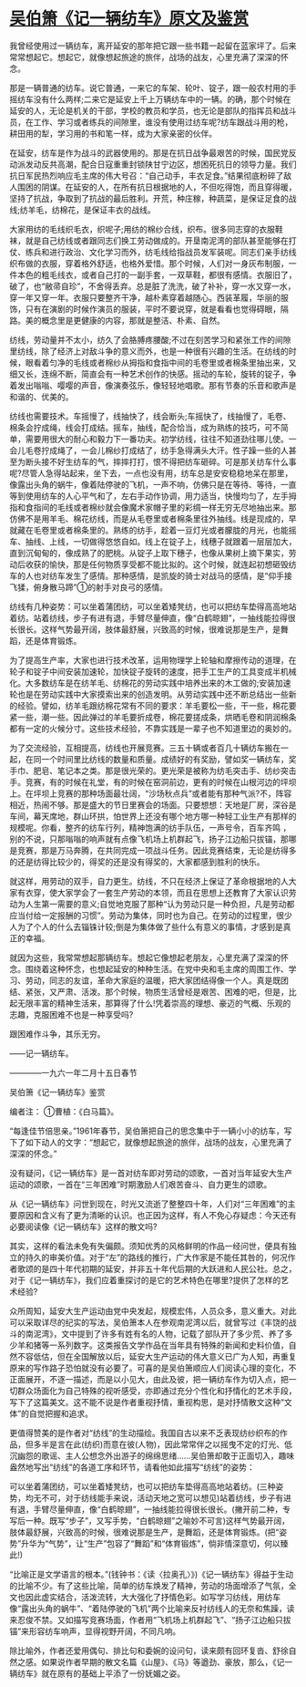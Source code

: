 # [吴伯箫《记一辆纺车》原文及鉴赏](https://www.vrrw.net/wx/8908.html)

我曾经使用过一辆纺车，离开延安的那年把它跟一些书籍一起留在蓝家坪了。后来常常想起它。想起它，就像想起旅途的旅伴，战场的战友，心里充满了深深的怀念。

那是一辆普通的纺车。说它普通，一来它的车架、轮叶、锭子，跟一般农村用的手摇纺车没有什么两样;二来它是延安上千上万辆纺车中的一辆。的确，那个时候在延安的人，无论是机关的干部，学校的教员和学员，也无论是部队的指挥员和战斗员，在工作、学习或者练兵的间隙里，谁没有使用过纺车呢?纺车跟战斗用的枪，耕田用的犁，学习用的书和笔一样，成为大家亲密的伙伴。

在延安，纺车是作为战斗的武器使用的。那是在抗日战争最艰苦的时候，国民党反动派发动反共高潮，配合日寇重重封锁陕甘宁边区，想困死抗日的领导力量。我们抗日军民热烈响应毛主席的伟大号召：“自己动手，丰衣足食。”结果彻底粉碎了敌人围困的阴谋。在延安的人，在所有抗日根据地的人，不但吃得饱，而且穿得暖，坚持了抗战，争取到了抗战的最后胜利。开荒，种庄稼，种蔬菜，是保证足食的战线;纺羊毛，纺棉花，是保证丰衣的战线。

大家用纺的毛线织毛衣，织呢子;用纺的棉纱合线，织布。很多同志穿的衣服鞋袜，就是自己纺线或者跟同志们换工劳动做成的。开垦南泥湾的部队甚至能够在打仗、练兵和进行政治、文化学习而外，纺毛线给指战员发军装呢。同志们亲手纺线织布做的衣服，穿着格外舒适，也格外爱惜。那个时候，人们对一身灰布制服，一件本色的粗毛线衣，或者自己打的一副手套，一双草鞋，都很有感情。衣服旧了，破了，也“敝帚自珍”，不舍得丢弃。总是脏了洗洗，破了补补，穿一水又穿一水，穿一年又穿一年。衣服只要整齐干净，越朴素穿着越随心。西装革履，华丽的服饰，只有在演剧的时候作演员的服装，平时不要说穿，就是看看也觉得碍眼，隔路。美的概念里是更健康的内容，那就是整洁、朴素、自然。



纺线，劳动量并不太小，纺久了会胳膊疼腰酸;不过在刻苦学习和紧张工作的间隙里纺线，除了经济上对敌斗争的意义而外，也是一种很有兴趣的生活。在纺线的时候，眼看着匀净的毛线或者棉纱从拇指和食指中间的毛卷里或者棉条里抽出来，又细又长，连绵不断，简直会有一种艺术创作的快感。摇动的车轮，旋转的锭子，争着发出嗡嗡、嘤嘤的声音，像演奏弦乐，像轻轻地唱歌。那有节奏的乐音和歌声是和谐的、优美的。

纺线也需要技术。车摇慢了，线抽快了，线会断头;车摇快了，线抽慢了，毛卷、棉条会拧成绳，线会打成结。摇车，抽线，配合恰当，成为熟练的技巧，可不简单，需要用很大的耐心和毅力下一番功夫。初学纺线，往往不知道劲往哪儿使。一会儿毛卷拧成绳了，一会儿棉纱打成结了，纺手急得满头大汗。性子躁一些的人甚至为断头接不好生纺车的气，摔摔打打，恨不得把纺车砸碎。可是那关纺车什么事呢?尽管人急得站起来，坐下去，一点也没有用，纺车总是安安稳稳地呆在那里，像露出头角的蜗牛，像着陆停驶的飞机，一声不响，仿佛只是在等待、等待，一直等到使用纺车的人心平气和了，左右手动作协调，用力适当，快慢均匀了，左手拇指和食指间的毛线或者棉纱就会像魔术家帽子里的彩绸一样无穷无尽地抽出来。那仿佛不是用羊毛、棉花纺线，而是从毛卷里或者棉条里往外抽线。线是现成的，早就藏在毛卷里或者棉条里的。熟练的纺手，趁着一豆灯光或者朦胧的月光，也能摇车、抽线、上线，一切做得悠悠自如。线上在锭子上，线穗子就跟着一层层加大，直到沉甸甸的，像成熟了的肥桃。从锭子上取下穗子，也像从果树上摘下果实，劳动后收获的愉快，那是任何物质享受都不能比拟的。这个时候，就连起初想砸毁纺车的人也对纺车发生了感情。那种感情，是凯旋的骑士对战马的感情，是“仰手接飞猱，俯身散马蹄”①的射手对良弓的感情。

纺线有几种姿势：可以坐着蒲团纺，可以坐着矮凳纺，也可以把纺车垫得高高地站着纺。站着纺线，步子有进有退，手臂尽量伸直，像“白鹤晾翅”，一抽线能拉得很长很长。这样气势最开阔，肢体最舒展，兴致高的时候，很难说那是生产，是舞蹈，还是体育锻炼。

为了提高生产率，大家也进行技术改革，运用物理学上轮轴和摩擦传动的道理，在轮子和锭子中间安装加速轮，加快锭子旋转的速度，把手工生产的工具变成半机械化。大多数纺车是在纺羊毛、纺棉花的劳动实践中培养出来的木工做的;安装加速轮也是在劳动实践中大家摸索出来的创造发明。从劳动实践中还不断总结出一些新的经验。譬如，纺羊毛跟纺棉花常有不同的要求：羊毛要松一些，干一些，棉花要紧一些，潮一些。因此弹过的羊毛要折成卷，棉花要搓成条，烘晒毛卷和阴润棉条都有一定的火候分寸。这些技术经验，不靠实践是一辈子也不知道里边的奥妙的。

为了交流经验，互相提高，纺线也开展竞赛。三五十辆或者百几十辆纺车搬在一起，在同一个时间里比纺线的数量和质量。成绩好的有奖励，譬如奖一辆纺车，奖手巾、肥皂、笔记本之类。那是很光荣的。更光荣是被称为纺毛突击手、纺纱突击手。竞赛，有的时候在礼堂，有的时候在窑洞前边，更有的时候在山根河边的坪坝上。在坪坝上竞赛的那种场面最壮阔，“沙场秋点兵”或者能有那种气派?不，阵容相近，热闹不够。那是盛大的节日里赛会的场面。只要想想：天地是厂房，深谷是车间，幕天席地，群山环拱，怕世界上还没有哪个地方哪一种轻工业生产有那样的规模呢。你看，整齐的纺车行列，精神饱满的纺手队伍，一声号令，百车齐鸣 ，别的不说，只那嗡嗡的响声就有点像飞机场上机群起飞，扬子江边船只拔锚，那哪是竞赛，那是万马奔腾，在共同完成一项战斗任务。因此竞赛结束，无论是纺得多的还是纺得比较少的，得奖的还是没有得奖的，大家都感到胜利的快乐。

就这样，用劳动的双手，自力更生。纺线，不只在经济上保证了革命根据地的人大家有衣穿，使大家学会了一套生产劳动的本领，而且在思想上还教育了大家认识劳动为人生第一需要的意义;自觉地克服了那种“认为劳动只是一种负担，凡是劳动都应当付给一定报酬的习惯”。劳动为集体，同时也为自己。在劳动的过程里，很少人为了个人的什么去锱铢计较;倒是为集体做了些什么有意义的事情，才感到是真正的幸福。

就因为这些，我常常想起那辆纺车。想起它像想起老朋友，心里充满了深深的怀念。围绕着这种怀念，也想起延安的种种生活。在党中央和毛主席的周围工作、学习、劳动，同志的友谊，革命大家庭的温暖，把大家团结得像一个人。真是既团结、紧张，又严肃、活泼。那个时候，物质生活曾经是艰苦、困难的吧，但是，比起无限丰富的精神生活来，那算得了什么!凭着崇高的理想、豪迈的气概、乐观的志趣，克服困难不也是一种享受吗?

跟困难作斗争，其乐无穷。

——记一辆纺车。

————一九六一年二月十五日春节

吴伯箫《记一辆纺车》鉴赏

编者注： ①曹植：《白马篇》。

“每逢佳节倍思亲。”1961年春节，吴伯箫把自己的思念集中于一辆小小的纺车，写下了如下动人的文字：“想起它，就像想起旅途的旅伴，战场的战友，心里充满了深深的怀念。”

没有疑问，《记一辆纺车》是一首对纺车即对劳动的颂歌，一首对当年延安大生产运动的颂歌，一首在“三年困难”时期激励人们艰苦奋斗、自力更生的颂歌。

从《记一辆纺车》问世到现在，时光又流逝了整整四十年，人们对“三年困难”的主要原因和含义有了更为清晰的认识。也正因为这样，有人不免心存疑虑：今天还有必要阅读像《记一辆纺车》这样的散文吗?

其实，这样的看法未免有失偏颇。须知优秀的风格鲜明的作品一经问世，便具有独立的持久的审美价值。对于“左”的路线的推行，广大作家是不能任其咎的，何况作者歌颂的是四十年代初期的延安，并非五十年代后期的大跃进和人民公社。总之，对于《记一辆纺车》，我们应着重探讨的是它的艺术特色在哪里?提供了怎样的艺术经验?

众所周知，延安大生产运动由党中央发起，规模宏伟，人员众多，意义重大。对此可以采取详尽的纪实的写法，吴伯箫本人在参观南泥湾以后，就曾写过《丰饶的战斗的南泥湾》，文中提到了许多有姓有名的人物，记载了部队开了多少荒、养了多少羊和猪等一系列数字。这类报告文学作品在当年具有特殊的新闻和史料价值，自然不容低估，但在全国解放以后，延安大生产运动的伟大意义已广为人知，再重复原来的写作路子恐怕就没有必要了。可喜的是吴伯箫顺应人们阅读心理的变化，不正面展开，不逐一描述，而是以小见大，由此及彼，把一辆纺车作为切入点，把一切群众场面化为自己特殊的视听感受，亦即通过充分个性化和抒情化的艺术手段，写下了这篇美文。这不能不说是作者重视抒情，重视构思，是对抒情散文这种“文体”的自觉把握和追求。

更值得赞美的是作者对“纺线”的生动描绘。我国自古以来不乏表现纺纱织布的作品，但多半是言在此(纺织)而意在彼(人物)，因此常常伴之以摇曳不定的灯光、低沉幽怨的歌谣、主人公想念外出游子的绵绵思绪……吴伯箫却敢于正面切入，趣味盎然地写出“纺线”的各道工序和环节，请看他如此描写“纺线”的姿势：

可以坐着蒲团纺，可以坐着矮凳纺，也可以把纺车垫得高高地站着纺。(三种姿势，均无不可，对于纺线能手来说，活动天地之宽可以想见)站着纺线，步子有进有退，手臂尽量伸直，像“白鹤晾翅”，一抽线能拉得很长很长。(撇开前二种，专写后一种。既写“步子”，又写手势，“白鹤晾翅”之喻妙不可言)这样气势最开阔，肢体最舒展，兴致高的时候，很难说那是生产，是舞蹈，还是体育锻炼。(把“姿势”升华为“气势”，让“生产”包容了“舞蹈”和“体育锻炼”，倘非情深意切，何以臻此!)

“比喻正是文学语言的根本。”(钱钟书：《读〈拉奥孔〉》)《记一辆纺车》得益于生动的比喻不少。有了这些比喻，简单的纺车焕发了精神，劳动的场面增添了气氛，全文也因此虚实结合，活泼流转，大大强化了抒情色彩。如写学习纺线，用纺车像“露出头角的蜗牛”、“着陆停驶的飞机”两个比喻来反衬纺线人的无奈和焦躁，读来忍俊不禁。又如描写竞赛场面，作者用“飞机场上机群起飞”、“扬子江边船只拔锚”来形容纺车响声，显得视野开阔，不同凡响。

除比喻外，作者还爱用偶句、排比句和委婉的设问句，读来颇有回环复沓、舒徐自然之感。如果说作者早期的散文名篇《山屋》、《马》等遒劲、豪放，那么，《记一辆纺车》就在原有的基础上平添了一份妩媚之姿。

